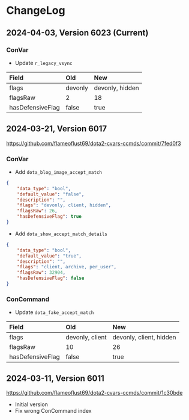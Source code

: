 # ChangeLog

## 2024-04-03, Version 6023 (Current)
### ConVar
* Update `r_legacy_vsync`

| Field | Old | New |
| :--- | :--- | :--- |
| flags | devonly | devonly, hidden |
| flagsRaw | 2 | 18 |
| hasDefensiveFlag | false | true |

## 2024-03-21, Version 6017

<https://github.com/flameoflust69/dota2-cvars-ccmds/commit/7fed0f3>

### ConVar
* Add `dota_blog_image_accept_match`
```json
{
    "data_type": "bool",
    "default_value": "false",
    "description": "",
    "flags": "devonly, client, hidden",
    "flagsRaw": 26,
    "hasDefensiveFlag": true
}
```
* Add `dota_show_accept_match_details`
```json
{
    "data_type": "bool",
    "default_value": "true",
    "description": "",
    "flags": "client, archive, per_user",
    "flagsRaw": 32904,
    "hasDefensiveFlag": false
}
```

### ConCommand
* Update `dota_fake_accept_match`

| Field | Old | New |
| :--- | :--- | :--- |
| flags | devonly, client | devonly, client, hidden |
| flagsRaw | 10 | 26 |
| hasDefensiveFlag | false | true |

## 2024-03-11, Version 6011

<https://github.com/flameoflust69/dota2-cvars-ccmds/commit/1c30bde>

* Initial version
* Fix wrong ConCommand index